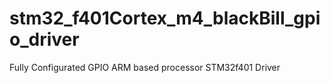 # stm32_f401Cortex_m4_blackBill_gpio_driver
Fully Configurated GPIO ARM based processor STM32f401 Driver 
